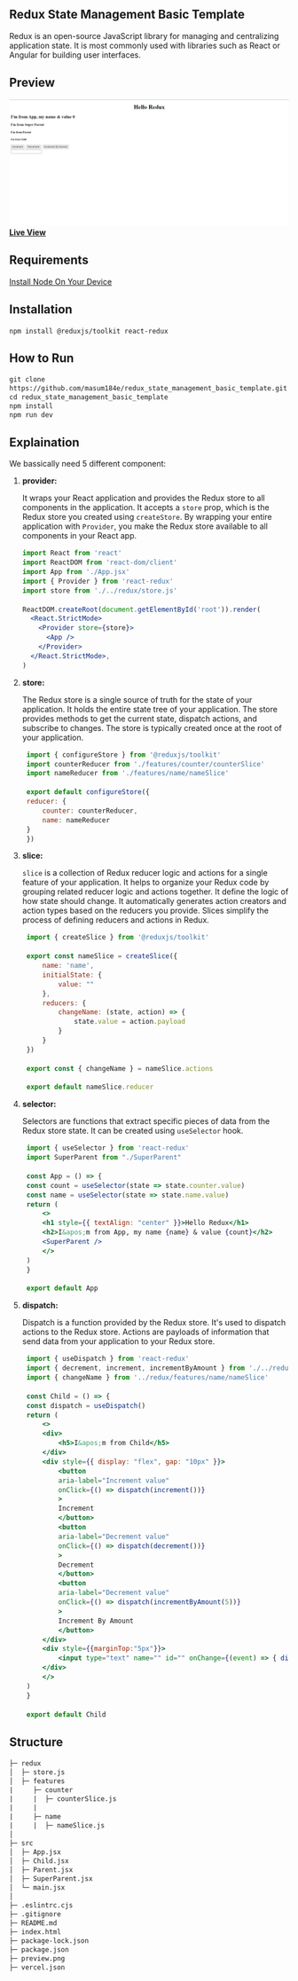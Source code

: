 ## Redux State Management Basic Template

<p textAlign="justify">Redux is an open-source JavaScript library for managing and centralizing application state. It is most commonly used with libraries such as React or Angular for building user interfaces. </p>

## Preview
<img src="https://github.com/masum184e/redux_state_management_basic_template/blob/main/preview.png" >
<a href="https://redux-state-management-basic-template.vercel.app/"><b>Live View</b></a>

## Requirements

[Install Node On Your Device](https://nodejs.org/)

## Installation

```
npm install @reduxjs/toolkit react-redux
```

## How to Run

```
git clone https://github.com/masum184e/redux_state_management_basic_template.git
cd redux_state_management_basic_template
npm install
npm run dev
```

## Explaination

<p> We bassically need 5 different component:</p>

1. **provider:**

   It wraps your React application and provides the Redux store to all components in the application. It accepts a `store` prop, which is the Redux store you created using `createStore`. By wrapping your entire application with `Provider`, you make the Redux store available to all components in your React app.

   ```jsx
   import React from 'react'
   import ReactDOM from 'react-dom/client'
   import App from './App.jsx'
   import { Provider } from 'react-redux'
   import store from './../redux/store.js'

   ReactDOM.createRoot(document.getElementById('root')).render(
     <React.StrictMode>
       <Provider store={store}>
         <App />
       </Provider>
     </React.StrictMode>,
   )

2. **store:**

    The Redux store is a single source of truth for the state of your application. It holds the entire state tree of your application. The store provides methods to get the current state, dispatch actions, and subscribe to changes. The store is typically created once at the root of your application.

   ```jsx
    import { configureStore } from '@reduxjs/toolkit'
    import counterReducer from './features/counter/counterSlice'
    import nameReducer from './features/name/nameSlice'

    export default configureStore({
    reducer: {
        counter: counterReducer,
        name: nameReducer
    }
    })

3. **slice:**

    `slice` is a collection of Redux reducer logic and actions for a single feature of your application. It helps to organize your Redux code by grouping related reducer logic and actions together. It define the logic of how state should change. It automatically generates action creators and action types based on the reducers you provide. Slices simplify the process of defining reducers and actions in Redux.

   ```jsx
    import { createSlice } from '@reduxjs/toolkit'

    export const nameSlice = createSlice({
        name: 'name',
        initialState: {
            value: ""
        },
        reducers: {
            changeName: (state, action) => {
                state.value = action.payload
            }
        }
    })

    export const { changeName } = nameSlice.actions

    export default nameSlice.reducer

4. **selector:**

    Selectors are functions that extract specific pieces of data from the Redux store state. It can be created using `useSelector` hook.

   ```jsx
    import { useSelector } from 'react-redux'
    import SuperParent from "./SuperParent"

    const App = () => {
    const count = useSelector(state => state.counter.value)
    const name = useSelector(state => state.name.value)
    return (
        <>
        <h1 style={{ textAlign: "center" }}>Hello Redux</h1>
        <h2>I&apos;m from App, my name {name} & value {count}</h2>
        <SuperParent />
        </>
    )
    }

    export default App

5. **dispatch:**

    Dispatch is a function provided by the Redux store. It's used to dispatch actions to the Redux store. Actions are payloads of information that send data from your application to your Redux store.

   ```jsx
    import { useDispatch } from 'react-redux'
    import { decrement, increment, incrementByAmount } from './../redux/features/counter/counterSlice'
    import { changeName } from '../redux/features/name/nameSlice'

    const Child = () => {
    const dispatch = useDispatch()
    return (
        <>
        <div>
            <h5>I&apos;m from Child</h5>
        </div>
        <div style={{ display: "flex", gap: "10px" }}>
            <button
            aria-label="Increment value"
            onClick={() => dispatch(increment())}
            >
            Increment
            </button>
            <button
            aria-label="Decrement value"
            onClick={() => dispatch(decrement())}
            >
            Decrement
            </button>
            <button
            aria-label="Decrement value"
            onClick={() => dispatch(incrementByAmount(5))}
            >
            Increment By Amount
            </button>
        </div>
        <div style={{marginTop:"5px"}}>
            <input type="text" name="" id="" onChange={(event) => { dispatch(changeName(event.target.value)) }} />
        </div>
        </>
    )
    }

    export default Child

## Structure

```
├─ redux
│  ├─ store.js
│  ├─ features
|     ├─ counter
|     |  ├─ counterSlice.js
|     |
|     ├─ name
|     |  ├─ nameSlice.js
│
├─ src
│  ├─ App.jsx
│  ├─ Child.jsx
│  ├─ Parent.jsx
│  ├─ SuperParent.jsx
│  └─ main.jsx
│
├─ .eslintrc.cjs
├─ .gitignore
├─ README.md
├─ index.html
├─ package-lock.json
├─ package.json
├─ preview.png
├─ vercel.json
```
